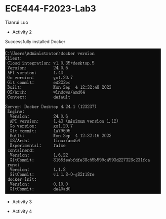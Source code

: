 # ECE444-F2023-Lab3

Tianrui Luo


* Activity 2

Successfully installed Docker
  
![image](2.PNG)

* Activity 3


* Activity 4


